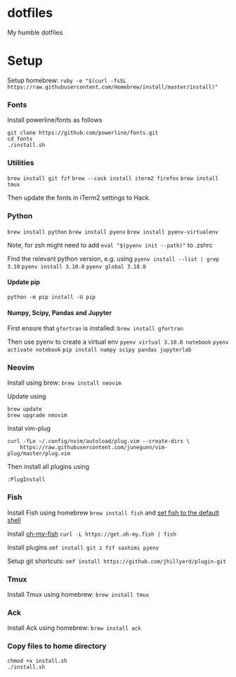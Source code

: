 # dotfiles

My humble dotfiles

# Setup

Setup homebrew:
`ruby -e "$(curl -fsSL https://raw.githubusercontent.com/Homebrew/install/master/install)"`

### Fonts

Install powerline/fonts as follows
```
git clone https://github.com/powerline/fonts.git
cd fonts
./install.sh
```

### Utilities

`brew install git fzf`
`brew --cask install iterm2 firefox`
`brew install tmux`

Then update the fonts in iTerm2 settings to Hack.


### Python

`brew install python`
`brew install pyenv`
`brew install pyenv-virtualenv`

Note, for zsh might need to add
`eval "$(pyenv init --path)"` to .zshrc

Find the relevant python version, e.g. using
`pyenv install --list | grep 3.10`
`pyenv install 3.10.0`
`pyenv global 3.10.0`

#### Update pip
`python -m pip install -U pip`


#### Numpy, Scipy, Pandas and Jupyter

First ensure that `gfortran` is installed:
`brew install gfortran`

Then use pyenv to create a virtual env
`pyenv virtual 3.10.0 notebook`
`pyenv activate notebook`
`pip install numpy scipy pandas jupyterlab`


### Neovim

Install using brew:
`brew install neovim`

Update using
```
brew update
brew upgrade neovim
```

Instal vim-plug
```
curl -fLo ~/.config/nvim/autoload/plug.vim --create-dirs \
    https://raw.githubusercontent.com/junegunn/vim-plug/master/plug.vim
```

Then install all plugins using
```
:PlugInstall
```

### Fish

Install Fish using homebrew
`brew install fish`
and [set fish to the default shell](https://fishshell.com/docs/current/tutorial.html#switching-to-fish)

Install [oh-my-fish](https://github.com/oh-my-fish/oh-my-fish)
`curl -L https://get.oh-my.fish | fish`

Install plugins
`omf install git z fzf sashimi pyenv`

Setup git shortcuts:
`omf install https://github.com/jhillyerd/plugin-git`

### Tmux

Install Tmux using homebrew:
`brew install tmux`

### Ack

Install Ack using homebrew:
`brew install ack`

### Copy files to home directory

```
chmod +x install.sh
./install.sh
```
